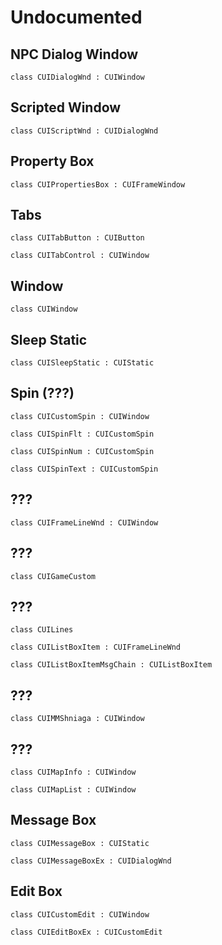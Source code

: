 # Undocumented

## NPC Dialog Window
```
class CUIDialogWnd : CUIWindow
```

## Scripted Window
```
class CUIScriptWnd : CUIDialogWnd
```

## Property Box
```
class CUIPropertiesBox : CUIFrameWindow
```

## Tabs
```
class CUITabButton : CUIButton
```

```
class CUITabControl : CUIWindow
```

## Window
```
class CUIWindow
```

## Sleep Static
```
class CUISleepStatic : CUIStatic
```

## Spin (???)
```
class CUICustomSpin : CUIWindow
```

```
class CUISpinFlt : CUICustomSpin
```

```
class CUISpinNum : CUICustomSpin
```

```
class CUISpinText : CUICustomSpin
```

## ???
```
class CUIFrameLineWnd : CUIWindow
```

## ???
```
class CUIGameCustom
```

## ???
```
class CUILines
```

```
class CUIListBoxItem : CUIFrameLineWnd
```

```
class CUIListBoxItemMsgChain : CUIListBoxItem
```

## ???
```
class CUIMMShniaga : CUIWindow
```

## ???
```
class CUIMapInfo : CUIWindow
```

```
class CUIMapList : CUIWindow
```

## Message Box
```
class CUIMessageBox : CUIStatic
```

```
class CUIMessageBoxEx : CUIDialogWnd
```

## Edit Box
```
class CUICustomEdit : CUIWindow
```

```
class CUIEditBoxEx : CUICustomEdit
```